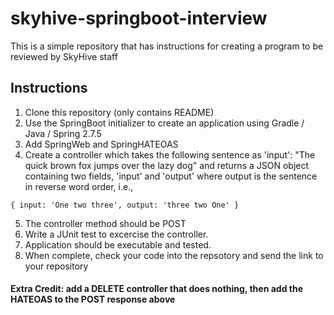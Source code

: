 # skyhive-springboot-interview
This is a simple repository that has instructions for creating a program to be reviewed by SkyHive staff

## Instructions
1. Clone this repository (only contains README)
2. Use the SpringBoot initializer to create an application using Gradle / Java / Spring 2.7.5
3. Add SpringWeb and SpringHATEOAS
4. Create a controller which takes the following sentence as 'input':  "The quick brown fox jumps over the lazy dog" and returns a JSON object containing two fields, 'input' and 'output' where output is the sentence in reverse word order, i.e., 

```
{ input: 'One two three', output: 'three two One' }
```

5. The controller method should be POST
6. Write a JUnit test to excercise the controller.
7. Application should be executable and tested.
8. When complete, check your code into the repsotory and send the link to your repository

#### Extra Credit: add a DELETE controller that does nothing, then add the HATEOAS to the POST response above 
